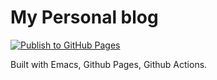 # My Personal blog
[![Publish to GitHub Pages](https://github.com/eggcaker/eggcaker.github.io/actions/workflows/publish.yml/badge.svg)](https://github.com/eggcaker/eggcaker.github.io/actions/workflows/publish.yml)

Built with Emacs, Github Pages, Github Actions.
